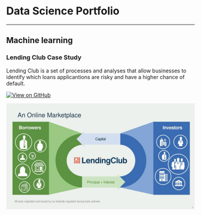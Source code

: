 # Data Science Portfolio
---
## Machine learning

### Lending Club Case Study

Lending Club is a set of processes and analyses that allow businesses to identify which loans applicantions are risky and have a higher chance of default.

[![View on GitHub](https://img.shields.io/badge/GitHub-View_on_GitHub-blue?logo=GitHub)](https://github.com/shanksmu/LendingClubCaseStudy)

<center><img src="assets/img/lending-club.jpeg"/></center>
